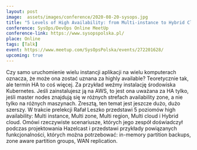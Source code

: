 ```yaml
---
layout: post
image:  assets/images/conference/2020-08-20-sysops.jpg
title: "5 Levels of High Availability: from Multi-instance to Hybrid Cloud"
conference: SysOps/DevOps Online MeetUp
conference-link: https://www.sysopspolska.pl/
place: Online
tags: [Talk]
event: https://www.meetup.com/SysOpsPolska/events/272201628/
upcoming: true
---
```


Czy samo uruchomienie wielu instancji aplikacji na wielu komputerach oznacza, że może ona zostać uznana za highly available? Teoretycznie tak, ale termin HA to coś więcej. Za przykład weźmy instalację środowiska Kubernetes. Jeśli zainstalujesz ją na AWS, to jest ona uważana za HA tylko, jeśli master nodes znajdują się w różnych strefach availability zone, a nie tylko na różnych maszynach. Zresztą, ten temat jest jeszcze dużo, dużo szerszy. W trakcie prelekcji Rafał Leszko przedstawi 5 poziomów high availability: Multi instance, Multi zone, Multi region, Multi cloud i Hybrid cloud. Omówi rzeczywiste scenariusze, których jego zespół doświadczył podczas projektowania Hazelcast i przedstawi przykłady powiązanych funkcjonalności, których można potrzebować: in-memory partition backups, zone aware partition groups, WAN replication.

